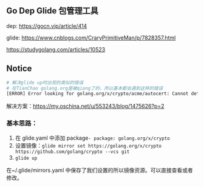 ## Go Dep Glide 包管理工具

dep: https://gocn.vip/article/414

glide: https://www.cnblogs.com/CraryPrimitiveMan/p/7828357.html

https://studygolang.com/articles/10523

## Notice

```sh
# 解决glide up时出现的类似的错误
# 在TianChao golang.org是被qiang了的，所以基本都会遇到这样的错误
[ERROR] Error looking for golang.org/x/crypto/acme/autocert: Cannot detect VCS
```

解决方案：https://my.oschina.net/u/553243/blog/1475626?p=2

### 基本思路：

1.  在 glide.yaml 中添加 package`- package: golang.org/x/crypto`
2.  设置镜像：`glide mirror set https://golang.org/x/crypto https://github.com/golang/crypto --vcs git`
3.  `glide up`

在~/.glide/mirrors.yaml 中保存了我们设置的所以镜像资源。可以直接查看或者修改。
